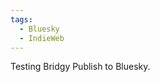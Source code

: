 ```yaml
---
tags:
  - Bluesky
  - IndieWeb
---
```


Testing Bridgy Publish to Bluesky.

<a class="u-bridgy-fed" href="https://fed.brid.gy/" hidden="from-humans"></a>
<a class="u-bridgy" href="https://brid.gy/publish/bluesky?bridgy_omit_link=maybe" hidden="from-humans"></a>